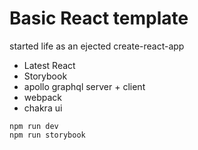 # Basic React template

started life as an ejected create-react-app

- Latest React
- Storybook
- apollo graphql server + client
- webpack
- chakra ui

```
npm run dev
npm run storybook

```
